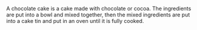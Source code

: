   A chocolate cake is a cake made with chocolate or cocoa.
  The ingredients are put into a bowl and mixed together,
  then the mixed ingredients are put into a cake tin and put in an oven until it is fully cooked.